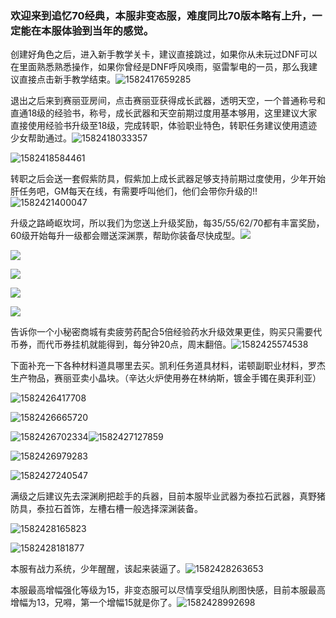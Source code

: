### 欢迎来到追忆70经典，本服非变态服，难度同比70版本略有上升，一定能在本服体验到当年的感觉。

创建好角色之后，进入新手教学关卡，建议直接跳过，如果你从未玩过DNF可以在里面熟悉熟悉操作，如果你曾经是DNF呼风唤雨，驱雷掣电的一员，那么我建议直接点击新手教学结束。![1582417659285](https://pksss.gitee.io/images/typora-user-images/1582417659285.png)

退出之后来到赛丽亚房间，点击赛丽亚获得成长武器，透明天空，一个普通称号和直通18级的经验书，称号，成长武器和天空前期过度用基本够用，这里建议大家直接使用经验书升级至18级，完成转职，体验职业特色，转职任务建议使用遗迹少女帮助通过。![1582418033357](https://pksss.gitee.io/images/typora-user-images/1582418033357.png)

![1582418584461](https://pksss.gitee.io/images/typora-user-images/1582418584461.png)

转职之后会送一套假紫防具，假紫加上成长武器足够支持前期过度使用，少年开始肝任务吧，GM每天在线，有需要呼叫他们，他们会带你升级的!!![1582421400047](https://pksss.gitee.io/images/typora-user-images/1582421400047.png)

升级之路崎岖坎坷，所以我们为您送上升级奖励，每35/55/62/70都有丰富奖励，60级开始每升一级都会赠送深渊票，帮助你装备尽快成型。![](C:\Users\安静远方\Desktop\ppt\4.png)

![](https://pksss.gitee.io/images/typora-user-images/70.png)

![](https://pksss.gitee.io/images/typora-user-images/62.png)

![](https://pksss.gitee.io/images/typora-user-images/55.png)

![](https://pksss.gitee.io/images/typora-user-images/35.png)

告诉你一个小秘密商城有卖疲劳药配合5倍经验药水升级效果更佳，购买只需要代币券，而代币券挂机就能得到，每分钟20点，周末翻倍。![1582425574538](https://pksss.gitee.io/images/typora-user-images/1582425574538.png)

下面补充一下各种材料道具哪里去买。凯利任务道具材料，诺顿副职业材料，罗杰生产物品，赛丽亚卖小晶块。（辛达火炉使用券在林纳斯，镀金手镯在奥菲利亚）

![1582426417708](https://pksss.gitee.io/images/typora-user-images/1582426417708.png)

![1582426665720](https://pksss.gitee.io/images/typora-user-images/1582426665720.png)

![1582426702334](https://pksss.gitee.io/images/typora-user-images/1582426702334.png)![1582427127859](https://pksss.gitee.io/images/typora-user-images/1582427127859.png)

![1582426979283](https://pksss.gitee.io/images/typora-user-images/1582426979283.png)

![1582427240547](https://pksss.gitee.io/images/typora-user-images/1582427240547.png)

满级之后建议先去深渊刷把趁手的兵器，目前本服毕业武器为泰拉石武器，真野猪防具，泰拉石首饰，左槽右槽一般选择深渊装备。

![1582428165823](https://pksss.gitee.io/images/typora-user-images/1582428165823.png)

![1582428181877](https://pksss.gitee.io/images/typora-user-images/1582428181877.png)

本服有战力系统，少年醒醒，该起来装逼了。![1582428263653](https://pksss.gitee.io/images/typora-user-images/1582428263653.png)

本服最高增幅强化等级为15，非变态服可以尽情享受组队刷图快感，目前本服最高增幅为13，兄嘚，第一个增幅15就是你了。![1582428992698](https://pksss.gitee.io/images/typora-user-images/1582428992698.png)
